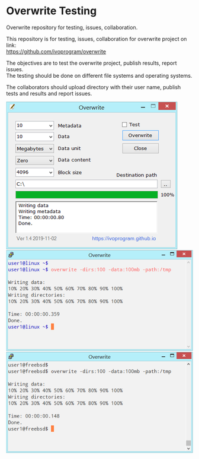 # Overwrite Testing
Overwrite repository for testing, issues, collaboration.

This repository is for testing, issues, collaboration for overwrite project on link: \
https://github.com/ivoprogram/overwrite

The objectives are to test the overwrite project, publish results, report issues. \
The testing should be done on different file systems and operating systems.

The collaborators should upload directory with their user name, publish tests and results and report issues.



![Overwrite](images/overwrite-windows-ui.png)
![Overwrite](images/overwrite-linux.png)
![Overwrite](images/overwrite-unix.png)
